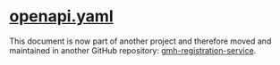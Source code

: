 # [openapi.yaml](https://github.com/DANS-KNAW/gmh-registration-service/blob/master/src/main/webapp/api/v1/openapi.yaml)
This document is now part of another project and therefore moved and maintained in another GitHub repository: [gmh-registration-service](https://github.com/DANS-KNAW/gmh-registration-service).
